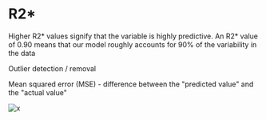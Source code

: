 # R2*
Higher R2* values signify that the variable is highly predictive. 
An R2* value of 0.90 means that our model roughly accounts for 90% of the variability in the data

Outlier detection / removal 

Mean squared error (MSE) - difference between the "predicted value" and the "actual value"

![x](https://i.imgur.com/s2eXOOy.png)
